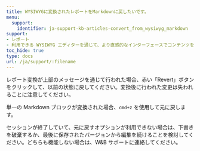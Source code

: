```yaml
---
title: WYSIWYGに変換されたレポートをMarkdownに戻したいです。
menu:
  support:
    identifier: ja-support-kb-articles-convert_from_wysiwyg_markdown
support:
- レポート
- 利用できる WYSIWYG エディターを通じて、より直感的なインターフェースでコンテンツを作成しやすくなります。
toc_hide: true
type: docs
url: /ja/support/:filename
---
```


レポート変換が上部のメッセージを通じて行われた場合、赤い「Revert」ボタンをクリックして、以前の状態に戻してください。変換後に行われた変更は失われることに注意してください。

単一の Markdown ブロックが変換された場合、`cmd+z` を使用して元に戻します。

セッションが終了していて、元に戻すオプションが利用できない場合は、下書きを破棄するか、最後に保存されたバージョンから編集を続けることを検討してください。どちらも機能しない場合は、W&B サポートに連絡してください。